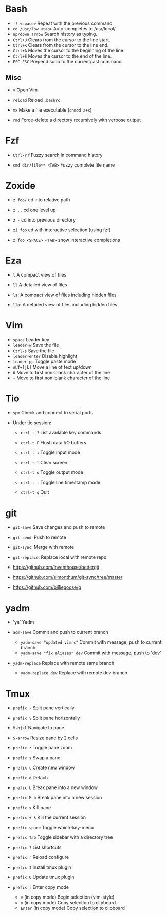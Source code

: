 # Bash
- `!! <space>`                        Repeat with the previous command.
- `cd /usr/low <tab>`         Auto-completes to /usr/local/
- `up/down arrow`                  Search history as typing.
- `Ctrl+U`                               Clears from the cursor to the line start.
- `Ctrl+K`                               Clears from the cursor to the line end.
- `Ctrl+A`                               Moves the cursor to the beginning of the line.
- `Ctrl+E`                               Moves the cursor to the end of the line.
- `ESC ESC`                             Prepend sudo to the current/last command.



## Misc
- `v`                            Open Vim  

- `reload`                  Reload `.bashrc`  

- `mx`                          Make a file executable (`chmod a+x`)  

- `rmd`                        Force-delete a directory recursively with verbose output  

  


# Fzf
- `Ctrl-r`  f                                     Fuzzy search in command history

- `cmd dir/file** <TAB>`           Fuzzy complete file name

  


# Zoxide
- `z foo/`                                          cd into relative path

- `z ..`                                              cd one level up

- `z -`                                                cd into previous directory

- `zi foo`             			     cd with interactive selection (using fzf)

- `z foo <SPACE> <TAB>`               show interactive completions

  

# Eza
- `l`               A compact view of files

- `ll`             A detailed view of files

- `la`:            A compact view of files including hidden files

- `lla`:         A detailed view of files including hidden files

  


# Vim
- `space`                        Leader key
- `leader-w`                  Save the file
- `Ctrl-s`                      Save the file
- `leader-enter`          Disable highlight
- `leader-pp`                Toggle paste mode
- `ALT+[jk]`                  Move a line of text up/down
- `0`                                Move to first non-blank character of the line
- `-`                                Move to first non-blank character of the line




# Tio
- `spm`                     Check and connect to serial ports

- Under tio session:
    - `ctrl-t ?`       List available key commands
    
    - `ctrl-t F`       Flush data I/O buffers
    
    - `ctrl-t i`       Toggle input mode
    
    - `ctrl-t l`       Clear screen
    
    - `ctrl-t o`       Toggle output mode
    
    - `ctrl-t t`       Toggle line timestamp mode
    
    - `ctrl-t q`       Quit
    
      

# git
- `git-save`            Save changes and push to remote

- `git-send`:           Push to remote

- `git-sync`:           Merge with remote

- `git-replace`:     Replace local with remote repo

- https://github.com/inventhouse/bettergit

- https://github.com/simonthum/git-sync/tree/master

- https://github.com/billiegoose/g

  


# yadm
- 'ya'                                                                        Yadm

- `adm-save`                                                            Commit and push to current branch

  - `yadm-save "updated vimrc"`                 Commit with message, push to current branch
  - `yadm-save "fix aliases" dev`             Commit with message, push to 'dev'

- `yadm-replace`                                                    Replace with remote same branch

  - `yadm-replace dev`                                    Replace with remote dev branch

    



# Tmux
-  `prefix -`            Split pane vertically
-  `prefix \`            Split pane horizontally
-  `M-hjkl`                Navigate to  pane
-  `S-arrow`              Resize pane by 2 cells
- `prefix z`            Toggle pane zoom
- `prefix s`            Swap a pane

- `prefix c`            Create new window

- `prefix d`            Detach
-  `prefix b`            Break pane into a new window
-  `prefix M-b`        Break pane into a new session

- `prefix x`             Kill pane
- `prefix + k`         Kill the current session

- `prefix space`     Toggle which-key-menu
- `prefix Tab`         Toggle sidebar with a directory tree
- `prefix ?`              List shortcuts
- `prefix r`              Reload configure
- `prefix I`              Install tmux plugin
- `prefix U`              Update tmux plugin

- `prefix [`               Enter copy mode
    -  `v` (in copy mode)                 Begin selection (vim-style)
    -  `y` (in copy mode)                 Copy selection to clipboard
    -  `Enter` (in copy mode)        Copy selection to clipboard











